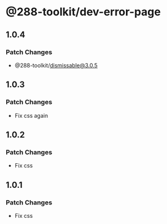 # @288-toolkit/dev-error-page

## 1.0.4

### Patch Changes

- @288-toolkit/dismissable@3.0.5

## 1.0.3

### Patch Changes

- Fix css again

## 1.0.2

### Patch Changes

- Fix css

## 1.0.1

### Patch Changes

- Fix css
